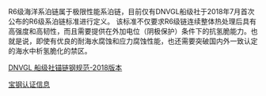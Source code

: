 R6级海洋系泊链属于极限性能系泊链，目前仅有DNVGL船级社于2018年7月首次公布的R6级系泊链标准进行定义。
该标准不仅要求R6级链连续整体热处理后具有高强度和高韧性，而且需要提供在外加电位（阴极保护）条件下的抗氢脆能力。也就是说，即使有优良的耐海水腐蚀和应力腐蚀性能，也还需要突破国内外一致认定的海水中析氢脆化的禁区。

[DNVGL 船级社锚链钢规范-2018版本](https://rules.dnvgl.com/docs/pdf/dnvgl/os/2018-07/DNVGL-OS-E302.pdf)

[宝钢认证信息](file:///Users/yqb/OneDrive/01%E7%A7%91%E7%A0%94%E9%A1%B9%E7%9B%AE/001-135%E6%B5%B7%E5%B7%A5%E9%92%A2/09%E9%A1%B9%E7%9B%AE%E6%80%BB%E7%BB%93/03-%E8%AF%BE%E9%A2%98%E4%B8%89%E5%B1%B1%E9%92%A2%E5%AE%9D%E9%92%A2,%E9%94%9A%E9%93%BE%E9%92%A2%E7%AC%AC%E4%B8%89%E6%96%B9%E6%A3%80%E6%B5%8B%E6%8A%A5%E5%91%8A,/%E5%AE%9D%E9%92%A2R6%E7%BA%A7%E9%94%9A%E9%93%BE%E9%92%A2%E5%9C%86%E9%92%A2DNVGL%E8%88%B9%E7%BA%A7%E7%A4%BE%E8%AE%A4%E8%AF%81%E6%9F%A5%E8%AF%A2-AMMM0000033_2.pdf)